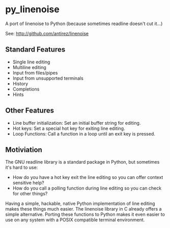 # py_linenoise

A port of linenoise to Python (because sometimes readline doesn't cut it...)

See: http://github.com/antirez/linenoise

## Standard Features
 * Single line editing
 * Multiline editing
 * Input from files/pipes
 * Input from unsupported terminals
 * History
 * Completions
 * Hints

## Other Features
 * Line buffer initialization: Set an initial buffer string for editing.
 * Hot keys: Set a special hot key for exiting line editing.
 * Loop Functions: Call a function in a loop until an exit key is pressed.
 
## Motiviation

The GNU readline library is a standard package in Python, but sometimes it's hard to use:

 * How do you have a hot key exit the line editing so you can offer context sensitive help?
 * How do you call a polling function during line editing so you can check for other things?

Having a simple, hackable, native Python implementation of line editing makes these things much easier.
The linenoise library in C already offers a simple alternative.
Porting these functions to Python makes it even easier to use on any system with a POSIX compatible terminal environment.
